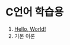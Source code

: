 # C언어 학습용

1. [Hello, World!](https://github.com/Nighthom/Files/tree/main/Study/C/lesson/Hello%20World)
2. 기본 이론
